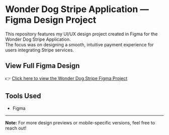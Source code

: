 # Wonder Dog Stripe Application — Figma Design Project

This repository features my UI/UX design project created in Figma for the Wonder Dog Stripe Application.  
The focus was on designing a smooth, intuitive payment experience for users integrating Stripe services.

## View Full Figma Design
👉 [Click here to view the Wonder Dog Stripe Figma Project](https://www.figma.com/design/YwFnzMP2hhcyWvrESk5Hyr/Wonder-Dog-Stripe-Application)

## Tools Used
- Figma

---

**Note:** For more design previews or mobile-specific versions, feel free to reach out!
